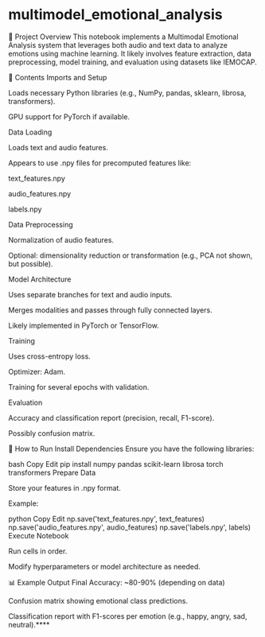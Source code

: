 # multimodel_emotional_analysis
🧠 Project Overview
This notebook implements a Multimodal Emotional Analysis system that leverages both audio and text data to analyze emotions using machine learning. It likely involves feature extraction, data preprocessing, model training, and evaluation using datasets like IEMOCAP.

📁 Contents
Imports and Setup

Loads necessary Python libraries (e.g., NumPy, pandas, sklearn, librosa, transformers).

GPU support for PyTorch if available.

Data Loading

Loads text and audio features.

Appears to use .npy files for precomputed features like:

text_features.npy

audio_features.npy

labels.npy

Data Preprocessing

Normalization of audio features.

Optional: dimensionality reduction or transformation (e.g., PCA not shown, but possible).

Model Architecture

Uses separate branches for text and audio inputs.

Merges modalities and passes through fully connected layers.

Likely implemented in PyTorch or TensorFlow.

Training

Uses cross-entropy loss.

Optimizer: Adam.

Training for several epochs with validation.

Evaluation

Accuracy and classification report (precision, recall, F1-score).

Possibly confusion matrix.

🚀 How to Run
Install Dependencies
Ensure you have the following libraries:

bash
Copy
Edit
pip install numpy pandas scikit-learn librosa torch transformers
Prepare Data

Store your features in .npy format.

Example:

python
Copy
Edit
np.save('text_features.npy', text_features)
np.save('audio_features.npy', audio_features)
np.save('labels.npy', labels)
Execute Notebook

Run cells in order.

Modify hyperparameters or model architecture as needed.

📊 Example Output
Final Accuracy: ~80-90% (depending on data)

Confusion matrix showing emotional class predictions.

Classification report with F1-scores per emotion (e.g., happy, angry, sad, neutral).****
